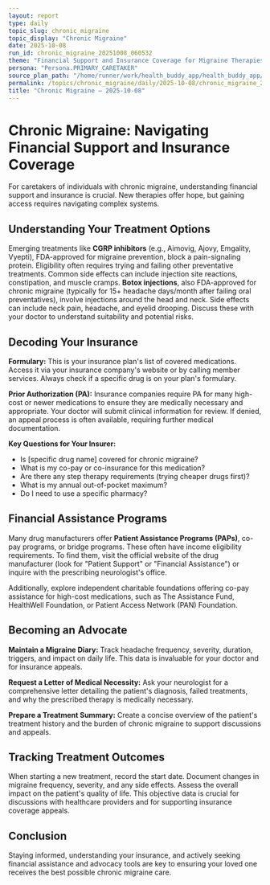 ```yaml
---
layout: report
type: daily
topic_slug: chronic_migraine
topic_display: "Chronic Migraine"
date: 2025-10-08
run_id: chronic_migraine_20251008_060532
theme: "Financial Support and Insurance Coverage for Migraine Therapies"
persona: "Persona.PRIMARY_CARETAKER"
source_plan_path: "/home/runner/work/health_buddy_app/health_buddy_app/.results/chronic_migraine/weekly_plan/2025-10-06/plan.json"
permalink: /topics/chronic_migraine/daily/2025-10-08/chronic_migraine_20251008_060532/
title: "Chronic Migraine — 2025-10-08"
---
```


# Chronic Migraine: Navigating Financial Support and Insurance Coverage

For caretakers of individuals with chronic migraine, understanding financial support and insurance is crucial. New therapies offer hope, but gaining access requires navigating complex systems.

## Understanding Your Treatment Options

Emerging treatments like **CGRP inhibitors** (e.g., Aimovig, Ajovy, Emgality, Vyepti), FDA-approved for migraine prevention, block a pain-signaling protein. Eligibility often requires trying and failing other preventative treatments. Common side effects can include injection site reactions, constipation, and muscle cramps. **Botox injections**, also FDA-approved for chronic migraine (typically for 15+ headache days/month after failing oral preventatives), involve injections around the head and neck. Side effects can include neck pain, headache, and eyelid drooping. Discuss these with your doctor to understand suitability and potential risks.

## Decoding Your Insurance

**Formulary:** This is your insurance plan's list of covered medications. Access it via your insurance company's website or by calling member services. Always check if a specific drug is on your plan's formulary.

**Prior Authorization (PA):** Insurance companies require PA for many high-cost or newer medications to ensure they are medically necessary and appropriate. Your doctor will submit clinical information for review. If denied, an appeal process is often available, requiring further medical documentation.

**Key Questions for Your Insurer:**
*   Is [specific drug name] covered for chronic migraine?
*   What is my co-pay or co-insurance for this medication?
*   Are there any step therapy requirements (trying cheaper drugs first)?
*   What is my annual out-of-pocket maximum?
*   Do I need to use a specific pharmacy?

## Financial Assistance Programs

Many drug manufacturers offer **Patient Assistance Programs (PAPs)**, co-pay programs, or bridge programs. These often have income eligibility requirements. To find them, visit the official website of the drug manufacturer (look for "Patient Support" or "Financial Assistance") or inquire with the prescribing neurologist's office.

Additionally, explore independent charitable foundations offering co-pay assistance for high-cost medications, such as The Assistance Fund, HealthWell Foundation, or Patient Access Network (PAN) Foundation.

## Becoming an Advocate

**Maintain a Migraine Diary:** Track headache frequency, severity, duration, triggers, and impact on daily life. This data is invaluable for your doctor and for insurance appeals.

**Request a Letter of Medical Necessity:** Ask your neurologist for a comprehensive letter detailing the patient's diagnosis, failed treatments, and why the prescribed therapy is medically necessary.

**Prepare a Treatment Summary:** Create a concise overview of the patient's treatment history and the burden of chronic migraine to support discussions and appeals.

## Tracking Treatment Outcomes

When starting a new treatment, record the start date. Document changes in migraine frequency, severity, and any side effects. Assess the overall impact on the patient's quality of life. This objective data is crucial for discussions with healthcare providers and for supporting insurance coverage appeals.

## Conclusion

Staying informed, understanding your insurance, and actively seeking financial assistance and advocacy tools are key to ensuring your loved one receives the best possible chronic migraine care.
